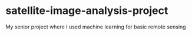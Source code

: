 # satellite-image-analysis-project
 My senior project where I used machine learning for basic remote sensing
